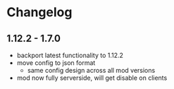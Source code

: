 # Changelog

## 1.12.2 - 1.7.0

- backport latest functionality to 1.12.2
- move config to json format
    - same config design across all mod versions
- mod now fully serverside, will get disable on clients
